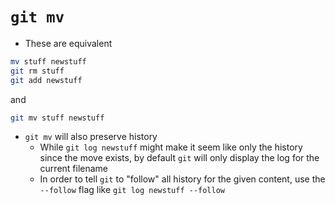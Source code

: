 # `git mv`

* These are equivalent

```bash
mv stuff newstuff
git rm stuff
git add newstuff
```

and

```bash
git mv stuff newstuff
```

* `git mv` will also preserve history
  * While `git log newstuff` might make it seem like only the history since the move exists, by default `git` will only display the log for the current filename
  * In order to tell `git` to "follow" all history for the given content, use the `--follow` flag like `git log newstuff --follow`
